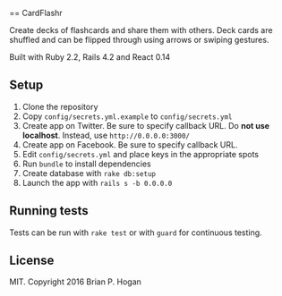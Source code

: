 == CardFlashr

Create decks of flashcards and share them with others. Deck cards are shuffled
and can be flipped through using arrows or swiping gestures.

Built with Ruby 2.2, Rails 4.2 and React 0.14


## Setup

1. Clone the repository
2. Copy `config/secrets.yml.example` to `config/secrets.yml`
3. Create app on Twitter. Be sure to specify callback URL. Do **not use localhost**. Instead, use `http://0.0.0.0:3000/`
4. Create app on Facebook. Be sure to specify callback URL.
5. Edit `config/secrets.yml` and place keys in the appropriate spots
6. Run `bundle` to install dependencies
7. Create database with `rake db:setup`
8. Launch the app with `rails s -b 0.0.0.0`

## Running tests

Tests can be run with `rake test` or with `guard` for continuous testing.

## License

MIT. Copyright 2016 Brian P. Hogan
